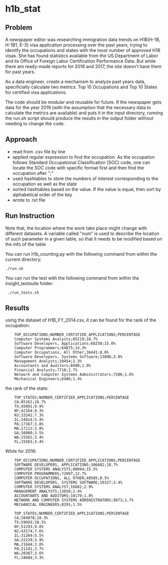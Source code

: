 # h1b_stat
## Problem
A newspaper editor was researching immigration data trends on H1B(H-1B, H-1B1, E-3) visa application processing over the past years, trying to identify the occupations and states with the most number of approved H1B visas. She has found statistics available from the US Department of Labor and its Office of Foreign Labor Certification Performance Data. But while there are ready-made reports for 2018 and 2017, the site doesn’t have them for past years.

As a data engineer, create a mechanism to analyze past years data, specificially calculate two metrics: Top 10 Occupations and Top 10 States for certified visa applications.

The code should be modular and reusable for future. If the newspaper gets data for the year 2019 (with the assumption that the necessary data to calculate the metrics are available) and puts it in the input directory, running the run.sh script should produce the results in the output folder without needing to change the code.

## Approach
* read from .csv file by line
* applied regular expression to find the occupation. As the occupation follows Standard Occupational Classification (SOC) code, one can locate the SOC code with specific format first and then find the occupation after ";"
* used hashtables to store the numbers of interest corresponding to the occupation as well as the state
* sorted hashtables based on the value. If the value is equal, then sort by alphabetical order of the key
* wrote to .txt file

## Run Instruction
Note that, the location where the work take place might change with different datasets. A variable called "num" is used to describe the location of such parameter in a given table, so that it needs to be modified based on the info of the table 

You can run h1b_counting.py with the following command from within the current directory:

    ./run.sh 


You can run the test with the following command from within the insight_testsuite folder:

     ./run_tests.sh 


## Results
using the dataset of H1B_FY_2014.csv, it can be found for the rank of the occupation:

        TOP_OCCUPATIONS;NUMBER_CERTIFIED_APPLICATIONS;PERCENTAGE
        Computer Systems Analysts;85219;18.7%
        Software Developers, Applications;68258;15.0%
        Computer Programmers;64875;14.3%
        Computer Occupations, All Other;36441;8.0%
        Software Developers, Systems Software;13808;3.0%
        Management Analysts;10454;2.3%
        Accountants and Auditors;8490;1.9%
        Financial Analysts;7718;1.7%
        Network and Computer Systems Administrators;7286;1.6%
        Mechanical Engineers;6486;1.4%


the rank of the state:

        TOP_STATES;NUMBER_CERTIFIED_APPLICATIONS;PERCENTAGE
        CA;85162;18.7%
        TX;45091;9.9%
        NY;42164;9.3%
        NJ;33242;7.3%
        IL;24414;5.4%
        PA;17167;3.8%
        MA;17112;3.8%
        GA;16080;3.5%
        WA;15581;3.4%
        FL;15563;3.4%
        
 While for 2016: 
 
        TOP_OCCUPATIONS;NUMBER_CERTIFIED_APPLICATIONS;PERCENTAGE
        SOFTWARE DEVELOPERS, APPLICATIONS;106682;18.7%
        COMPUTER SYSTEMS ANALYSTS;88094;15.5%
        COMPUTER PROGRAMMERS;72097;12.7%
        COMPUTER OCCUPATIONS, ALL OTHER;48585;8.5%
        SOFTWARE DEVELOPERS, SYSTEMS SOFTWARE;19327;3.4%
        COMPUTER SYSTEMS ANALYST;16682;2.9%
        MANAGEMENT ANALYSTS;13850;2.4%
        ACCOUNTANTS AND AUDITORS;10170;1.8%
        NETWORK AND COMPUTER SYSTEMS ADMINISTRATORS;9873;1.7%
        MECHANICAL ENGINEERS;8291;1.5%
        
        TOP_STATES;NUMBER_CERTIFIED_APPLICATIONS;PERCENTAGE
        CA;104070;18.3%
        TX;59693;10.5%
        NY;51293;9.0%
        NJ;43174;7.6%
        IL;31269;5.5%
        GA;22229;3.9%
        MA;21644;3.8%
        PA;21141;3.7%
        WA;20387;3.6%
        FL;18684;3.3%




